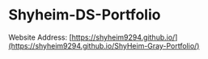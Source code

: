 # Shyheim-DS-Portfolio
Website Address: [https://shyheim9294.github.io/](https://shyheim9294.github.io/ShyHeim-Gray-Portfolio/)
